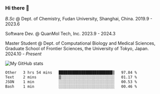 ### Hi there 👋

<!--
**zephyr-zdz/zephyr-zdz** is a ✨ _special_ ✨ repository because its `README.md` (this file) appears on your GitHub profile.

Here are some ideas to get you started:

- 🔭 I’m currently working on ...
- 🌱 I’m currently learning ...
- 👯 I’m looking to collaborate on ...
- 🤔 I’m looking for help with ...
- 💬 Ask me about ...
- 📫 How to reach me: ...
- 😄 Pronouns: ...
- ⚡ Fun fact: ...
-->

_B.Sc_ @ Dept. of Chemistry, Fudan University, Shanghai, China. 2019.9 - 2023.6

Software Dev. @ QuanMol Tech, Inc. 2023.9 - 2024.3

Master Student @ Dept. of Computational Biology and Medical Sciences, Graduate School of Frontier Sciences, the University of Tokyo, Japan. 2024.10 - _Present_

![My GitHub stats](https://github-readme-stats.vercel.app/api?username=zephyr-zdz)

<!--START_SECTION:waka-->

```txt
Other   3 hrs 54 mins   ████████████████████████▒   97.84 %
Text    2 mins          ▒░░░░░░░░░░░░░░░░░░░░░░░░   01.17 %
JSON    1 min           ░░░░░░░░░░░░░░░░░░░░░░░░░   00.53 %
Bash    1 min           ░░░░░░░░░░░░░░░░░░░░░░░░░   00.46 %
```

<!--END_SECTION:waka-->
